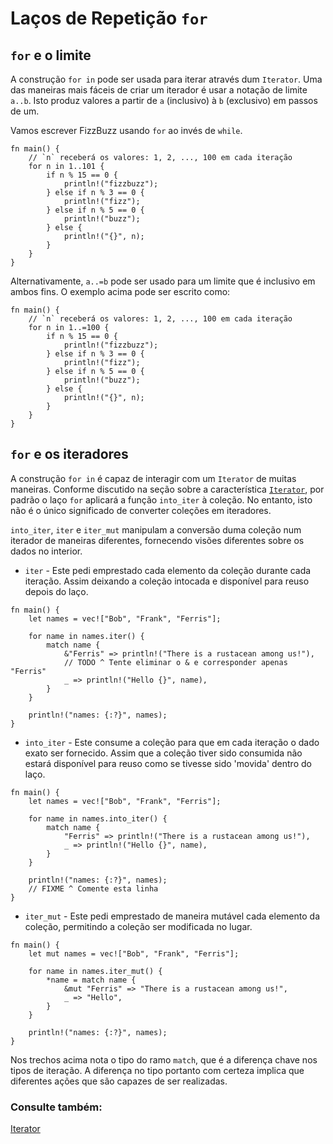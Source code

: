 # Laços de Repetição `for`

## `for` e o limite

A construção `for in` pode ser usada para iterar através dum `Iterator`. Uma das maneiras mais fáceis de criar um iterador é usar a notação de limite `a..b`. Isto produz valores a partir de `a` (inclusivo) à `b` (exclusivo) em passos de um.

Vamos escrever FizzBuzz usando `for` ao invés de `while`.

```rust,editable
fn main() {
    // `n` receberá os valores: 1, 2, ..., 100 em cada iteração
    for n in 1..101 {
        if n % 15 == 0 {
            println!("fizzbuzz");
        } else if n % 3 == 0 {
            println!("fizz");
        } else if n % 5 == 0 {
            println!("buzz");
        } else {
            println!("{}", n);
        }
    }
}
```

Alternativamente, `a..=b` pode ser usado para um limite que é inclusivo em ambos fins. O exemplo acima pode ser escrito como:

```rust,editable
fn main() {
    // `n` receberá os valores: 1, 2, ..., 100 em cada iteração
    for n in 1..=100 {
        if n % 15 == 0 {
            println!("fizzbuzz");
        } else if n % 3 == 0 {
            println!("fizz");
        } else if n % 5 == 0 {
            println!("buzz");
        } else {
            println!("{}", n);
        }
    }
}
```

## `for` e os iteradores

A construção `for in` é capaz de interagir com um `Iterator` de muitas maneiras. Conforme discutido na seção sobre a característica [`Iterator`][iter], por padrão o laço `for` aplicará a função `into_iter` à coleção. No entanto, isto não é o único significado de converter coleções em iteradores.

`into_iter`, `iter` e `iter_mut` manipulam a conversão duma coleção num iterador de maneiras diferentes, fornecendo visões diferentes sobre os dados no interior.

* `iter` - Este pedi emprestado cada elemento da coleção durante cada iteração. Assim deixando a coleção intocada e disponível para reuso depois do laço.

```rust,editable
fn main() {
    let names = vec!["Bob", "Frank", "Ferris"];

    for name in names.iter() {
        match name {
            &"Ferris" => println!("There is a rustacean among us!"),
            // TODO ^ Tente eliminar o & e corresponder apenas "Ferris"
            _ => println!("Hello {}", name),
        }
    }
    
    println!("names: {:?}", names);
}
```

* `into_iter` - Este consume a coleção para que em cada iteração o dado exato ser fornecido. Assim que a coleção tiver sido consumida não estará disponível para reuso como se tivesse sido 'movida' dentro do laço.

```rust,editable,ignore,mdbook-runnable
fn main() {
    let names = vec!["Bob", "Frank", "Ferris"];

    for name in names.into_iter() {
        match name {
            "Ferris" => println!("There is a rustacean among us!"),
            _ => println!("Hello {}", name),
        }
    }
    
    println!("names: {:?}", names);
    // FIXME ^ Comente esta linha
}
```

* `iter_mut` - Este pedi emprestado de maneira mutável cada elemento da coleção, permitindo a coleção ser modificada no lugar.

```rust,editable
fn main() {
    let mut names = vec!["Bob", "Frank", "Ferris"];

    for name in names.iter_mut() {
        *name = match name {
            &mut "Ferris" => "There is a rustacean among us!",
            _ => "Hello",
        }
    }

    println!("names: {:?}", names);
}
```

Nos trechos acima nota o tipo do ramo `match`, que é a diferença chave nos tipos de iteração. A diferença no tipo portanto com certeza implica que diferentes ações que são capazes de ser realizadas.

### Consulte também:

[Iterator][iter]

[iter]: ../trait/iter.md
